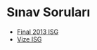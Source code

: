 # Sınav Soruları

<!--Index-->

- [Final 2013 ISG](./S%C4%B1nav%20Sorular%C4%B1/Final%202013%20ISG.pdf)
- [Vize ISG](./S%C4%B1nav%20Sorular%C4%B1/Vize%20ISG.pdf)

<!--Index-->
